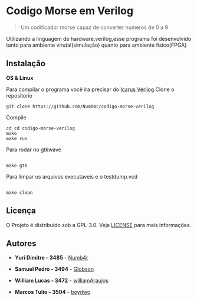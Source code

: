 # Codigo Morse em Verilog

>Um codificador morse capaz de converter numeros de 0 a 9


Utilizando a linguagem de hardware,verilog,esse programa foi desenvolvido tanto para ambiente virutal(simulação) quanto para ambiente físico(FPGA)

## Instalação

**OS & Linux**

Para compilar o programa você ira precisar do [Icarus Verilog](https://github.com/steveicarus/iverilog)
Clone o repositorio
```
git clone https://github.com/Numb4r/codigo-morse-verilog

```
Compile
```
cd cd codigo-morse-verilog
make
make run

```
Para rodar no gtkwave
```

make gtk

```

Para limpar os arquivos executaveis e o testdump.vcd
```

make clean

```
## Licença

O Projeto é distribuido sob a GPL-3.0.
Veja [LICENSE](https://github.com/Globson/TP-Aeroporto-AEDS/blob/master/LICENSE) para mais informações.
## Autores
* **Yuri Dimitre - 3485** - [Numb4r](https://github.com/Numb4r)

* **Samuel Pedro - 3494** - [Globson](https://github.com/Globson)

* **William Lucas - 3472** - [williamAraujos](https://github.com/williamAraujos)

* **Marcos Tulio - 3504** - [boydwo](https://github.com/boydwo)
